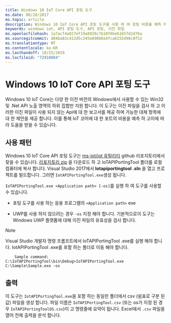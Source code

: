 ```yaml
---
title: Windows 10 IoT Core API 포팅 도구
ms.date: 08/28/2017
ms.topic: article
description: Windows 10 IoT Core API 포팅 도구를 사용 하 여 포팅 비용을 예측 하는 방법을 알아봅니다.
keywords: windows iot, API 포팅 도구, API 포팅, 이진 파일
ms.openlocfilehash: 1a7acf4a027ef19a8920c7b10f6be61657d2d76a
ms.sourcegitcommit: d84ba83c412d5c245e89880a4fca6155d98c8f52
ms.translationtype: MT
ms.contentlocale: ko-KR
ms.lasthandoff: 10/25/2019
ms.locfileid: "72918084"
---
```

# <a name="windows-10-iot-core-api-porting-tool"></a>Windows 10 IoT Core API 포팅 도구

Windows 10 IoT Core는 다양 한 이전 버전의 Windows에서 사용할 수 있는 Win32 및 .Net API 노출 영역의 하위 집합만 지원 합니다. 이 도구는 이진 파일을 검사 하 고 이러한 이진 파일이 사용 되지 않는 Api에 대 한 보고서를 제공 하며 가능한 대체 항목에 대 한 제안을 제공 합니다. 이를 통해 IoT 코어에 대 한 포트의 비용을 예측 하 고이에 따라 도움을 받을 수 있습니다.


## <a name="usage"></a>사용 패턴

Windows 10 IoT Core API 포팅 도구는 [ms-iot/iot 유틸리티](https://github.com/ms-iot/iot-utilities) github 리포지토리에서 찾을 수 있습니다.  [리포지토리 zip](https://github.com/ms-iot/iot-utilities/archive/master.zip) 을 다운로드 하 고 IoTAPIPortingTool 폴더를 로컬 컴퓨터에 복사 합니다.  Visual Studio 2017에서 **Iotapiportingtool .sln** 을 열고 프로젝트를 빌드합니다.  그러면 `IotAPIPortingTool.exe`생성 됩니다.

`IoTAPIPortingTool.exe <Application path> [-os]`를 실행 하 여 도구를 사용할 수 있습니다.

*  포팅 도구를 사용 하는 응용 프로그램의 `<Application path>` exe

*  UWP를 사용 하지 않으려는 경우 `-os` 지정 해야 합니다.  기본적으로이 도구는 Windows UWP 플랫폼에 대해 이진 파일의 유효성을 검사 합니다.

> [!NOTE] 
> Visual Studio 개발자 명령 프롬프트에서 IoTAPIPortingTool .exe를 실행 해야 합니다. IotAPIPortingTool .exe를 포함 하는 폴더로 이동 해야 합니다. 

        Sample command: C:\IoTAPIPortingTool\bin\Debug>IoTAPIPortingTool.exe C:\Sample\Sample.exe -os 

## <a name="output"></a>출력

이 도구는 `IotAPIPortingTool.exe`을 포함 하는 동일한 폴더에서 csv (쉼표로 구분 된 값) 파일을 생성 합니다. 파일 이름은 `IoTAPIPortingTool.csv` (또는 os가 지정 된 경우 `IoTAPIPortingToolOS.csv`)이 고 명령줄에 요약이 됩니다. Excel에서 `.csv` 파일을 열어 전체 출력을 분석 합니다.
